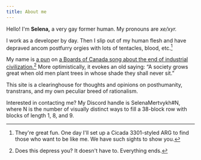 ```yaml
---
title: About me
---
```


Hello! I'm **Selena,** a very gay former human. My pronouns are *xe/xyr.*

I work as a developer by day. Then I slip out of my human flesh and have depraved ancom postfurry orgies with lots of tentacles, blood, etc.[^1]

[^1]: They're great fun. One day I'll set up a Cicada 3301-styled ARG to find those who want to be like me. We have such sights to show you.

My name is [a pun](https://www.deepl.com/translator#ru/en/%D1%81%D0%B5%D0%BC%D0%B5%D0%BD%D0%B0%20%D0%BC%D0%B5%D1%80%D1%82%D0%B2%D1%8B%D1%85) on [a Boards of Canada song about the end of industrial civilization.](https://www.youtube.com/watch?v=l3NLHF6oV4Q)[^2]  More optimistically, it evokes an old saying: “A society grows great when old men plant trees in whose shade they shall never sit.”

[^2]: Does this depress you? It doesn't have to. Everything ends.

This site is a clearinghouse for thoughts and opinions on posthumanity, transtrans, and my own peculiar breed of rationalism.

Interested in contacting me? My Discord handle is SelenaMertvykh#N, where N is the number of visually distinct ways to fill a 38-block row with blocks of length 1, 8, and 9.

